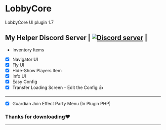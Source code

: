# LobbyCore
LobbyCore UI plugin 1.7

## My Helper Discord Server | <a href="https://discord.gg/dUfySJ2"><img src="https://discordapp.com/api/guilds/402639859535052811/embed.png" alt="Discord server"/></a> |

- Inventory Items
- [x] Navigator UI 
- [x] Fly UI 
- [x] Hide-Show Players Item 
- [x] Info UI 
- [x] Easy Config 
- [x] Transfer Loading Screen - Edit the Config :+1:
-----------
- [x] Guardian Join Effect
Party Menu (In Plugin PHP)

### Thanks for downloading❤
-------------

